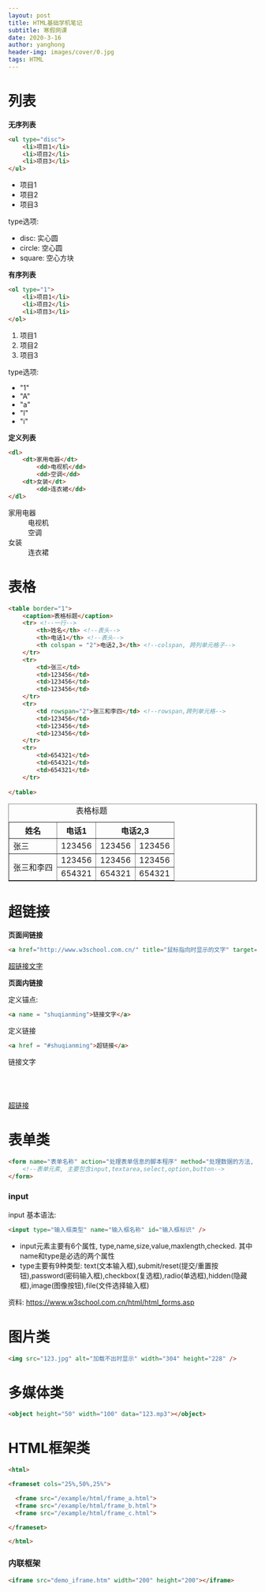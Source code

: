 ```yaml
---
layout: post
title: HTML基础学机笔记
subtitle: 寒假网课
date: 2020-3-16
author: yanghong
header-img: images/cover/0.jpg
tags: HTML 
---
```


# 列表

**无序列表**

```html
<ul type="disc">
	<li>项目1</li>
	<li>项目2</li>
	<li>项目3</li>
</ul>
```

<ul type="disc">
	<li>项目1</li>
	<li>项目2</li>
	<li>项目3</li>
</ul>

type选项:

- disc: 实心圆
- circle: 空心圆
- square: 空心方块

**有序列表**

```html
<ol type="1">
	<li>项目1</li>
	<li>项目2</li>
	<li>项目3</li>
</ol>
```

<ol type="1">
	<li>项目1</li>
	<li>项目2</li>
	<li>项目3</li>
</ol>

type选项:

- "1"
- "A"
- "a"
- "I"
- "i"

**定义列表**

```html
<dl>
	<dt>家用电器</dt>
		<dd>电视机</dd>
		<dd>空调</dd>
	<dt>女装</dt>
		<dd>连衣裙</dd>
</dl>
```

<dl>
	<dt>家用电器</dt>
		<dd>电视机</dd>
		<dd>空调</dd>
	<dt>女装</dt>
		<dd>连衣裙</dd>
</dl>

# 表格

```html
<table border="1">
    <caption>表格标题</caption>
    <tr> <!--一行-->
        <th>姓名</th> <!--表头-->
        <th>电话1</th> <!--表头-->
        <th colspan = "2">电话2,3</th> <!--colspan, 跨列单元格子-->
    </tr>
    <tr>
        <td>张三</td>
        <td>123456</td>
        <td>123456</td>
        <td>123456</td>
    </tr>
    <tr>
        <td rowspan="2">张三和李四</td> <!--rowspan,跨列单元格-->
        <td>123456</td>
        <td>123456</td>
        <td>123456</td>
    </tr>
    <tr>
        <td>654321</td>
        <td>654321</td>
        <td>654321</td>
    </tr>
    
</table>
```

<table border="1">
    <caption>表格标题</caption>
    <tr> <!--一行-->
        <th>姓名</th> <!--表头-->
        <th>电话1</th> <!--表头-->
        <th colspan = "2">电话2,3</th> <!--colspan, 跨列单元格子-->
    </tr>
    <tr>
        <td>张三</td>
        <td>123456</td>
        <td>123456</td>
        <td>123456</td>
    </tr>
    <tr>
        <td rowspan="2">张三和李四</td> <!--rowspan,跨列单元格-->
        <td>123456</td>
        <td>123456</td>
        <td>123456</td>
    </tr>
    <tr>
        <td>654321</td>
        <td>654321</td>
        <td>654321</td>
    </tr>
</table>

# 超链接

**页面间链接**

```html
<a href="http://www.w3school.com.cn/" title="鼠标指向时显示的文字" target="_blank">超链接文字</a>
```

<a href="http://www.w3school.com.cn/" title="鼠标指向时显示的文字" target="_blank">超链接文字</a>

**页面内链接**

定义锚点:

```html
<a name = "shuqianming">链接文字</a>
```

定义链接

```html
<a href = "#shuqianming">超链接</a>
```

<a name = "shuqianming">链接文字</a>
</br></br></br></br></br>
<a href = "#shuqianming">超链接</a>

# 表单类

```html
<form name="表单名称" action="处理表单信息的脚本程序" method="处理数据的方法, 通常为get或post方法, 默认为get">
    <!--表单元素, 主要包含input,textarea,select,option,button-->
</form>

```

### input

input 基本语法:

```html
<input type="输入框类型" name="输入框名称" id="输入框标识" />
```

- input元素主要有6个属性, type,name,size,value,maxlength,checked. 其中name和type是必选的两个属性
- type主要有9种类型: text(文本输入框),submit/reset(提交/重置按钮),password(密码输入框),checkbox(复选框),radio(单选框),hidden(隐藏框),image(图像按钮),file(文件选择输入框)

资料: https://www.w3school.com.cn/html/html_forms.asp

# 图片类

```html
<img src="123.jpg" alt="加载不出时显示" width="304" height="228" />
```

# 多媒体类

```html
<object height="50" width="100" data="123.mp3"></object>
```

# HTML框架类

```html
<html>

<frameset cols="25%,50%,25%">

  <frame src="/example/html/frame_a.html">
  <frame src="/example/html/frame_b.html">
  <frame src="/example/html/frame_c.html">

</frameset>

</html>

```

### 内联框架

```html
<iframe src="demo_iframe.htm" width="200" height="200"></iframe>
```



